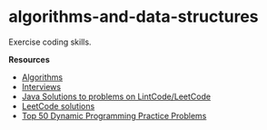 # algorithms-and-data-structures
Exercise coding skills.


**Resources**
* [Algorithms](https://github.com/imhuay/Algorithm_Interview_Notes-Chinese/tree/master/C-%E7%AE%97%E6%B3%95)
* [Interviews](https://github.com/kdn251/interviews)
* [Java Solutions to problems on LintCode/LeetCode](https://github.com/awangdev/LintCode)
* [LeetCode solutions](https://github.com/soulmachine/leetcode)
* [Top 50 Dynamic Programming Practice Problems](https://medium.com/@codingfreak/top-50-dynamic-programming-practice-problems-4208fed71aa3)
